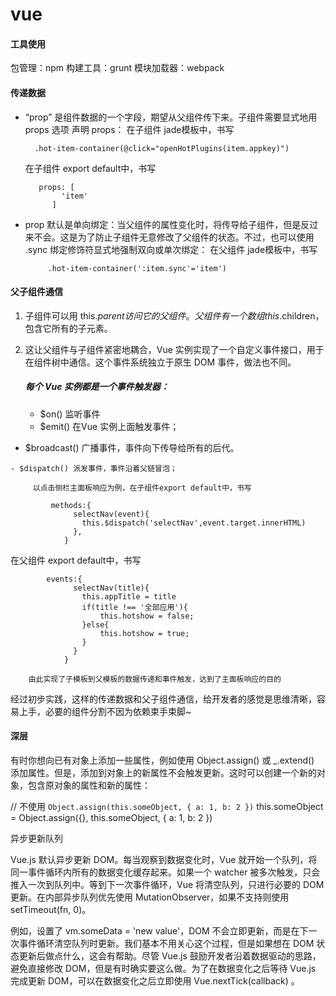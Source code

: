 # vue
#### 工具使用
包管理：npm
构建工具：grunt
模块加载器：webpack
#### 传递数据
- “prop” 是组件数据的一个字段，期望从父组件传下来。子组件需要显式地用 props 选项 声明 props：
在子组件 jade模板中，书写

	    .hot-item-container(@click="openHotPlugins(item.appkey)")
  
  在子组件 export default中，书写

		 props: [
		      'item'
		    ]

- prop 默认是单向绑定：当父组件的属性变化时，将传导给子组件，但是反过来不会。这是为了防止子组件无意修改了父组件的状态。不过，也可以使用 .sync 绑定修饰符显式地强制双向或单次绑定：
 在父组件 jade模板中，书写

		   .hot-item-container(':item.sync'='item')

#### 父子组件通信

1.  子组件可以用 this.$parent 访问它的父组件。父组件有一个数组 this.$children，包含它所有的子元素。
2. 这让父组件与子组件紧密地耦合，Vue 实例实现了一个自定义事件接口，用于在组件树中通信。这个事件系统独立于原生 DOM 事件，做法也不同。

    ##### 每个 Vue 实例都是一个事件触发器：

   - $on() 监听事件
   - $emit() 在Vue 实例上面触发事件；
  -  $broadcast() 广播事件，事件向下传导给所有的后代。

	- $dispatch() 派发事件，事件沿着父链冒泡；
	    
		 以点击侧栏主面板响应为例，在子组件export default中，书写
		
			 methods:{
			      selectNav(event){
			        this.$dispatch('selectNav',event.target.innerHTML)
			      },
			    }
在父组件 export default中，书写

			events:{
			      selectNav(title){
			        this.appTitle = title
			        if(title !== '全部应用'){
			            this.hotshow = false;
			        }else{
			            this.hotshow = true;
			        }
			      }
			    }
			    
		由此实现了子模板到父模板的数据传递和事件触发，达到了主面板响应的目的

经过初步实践，这样的传递数据和父子组件通信，给开发者的感觉是思维清晰，容易上手，必要的组件分割不因为依赖束手束脚~

#### 深层
有时你想向已有对象上添加一些属性，例如使用 Object.assign() 或 _.extend() 添加属性。但是，添加到对象上的新属性不会触发更新。这时可以创建一个新的对象，包含原对象的属性和新的属性：

// 不使用 `Object.assign(this.someObject, { a: 1, b: 2 })`
this.someObject = Object.assign({}, this.someObject, { a: 1, b: 2 })



异步更新队列

Vue.js 默认异步更新 DOM。每当观察到数据变化时，Vue 就开始一个队列，将同一事件循环内所有的数据变化缓存起来。如果一个 watcher 被多次触发，只会推入一次到队列中。等到下一次事件循环，Vue 将清空队列，只进行必要的 DOM 更新。在内部异步队列优先使用 MutationObserver，如果不支持则使用 setTimeout(fn, 0)。

例如，设置了 vm.someData = 'new value'，DOM 不会立即更新，而是在下一次事件循环清空队列时更新。我们基本不用关心这个过程，但是如果想在 DOM 状态更新后做点什么，这会有帮助。尽管 Vue.js 鼓励开发者沿着数据驱动的思路，避免直接修改 DOM，但是有时确实要这么做。为了在数据变化之后等待 Vue.js 完成更新 DOM，可以在数据变化之后立即使用 Vue.nextTick(callback) 。